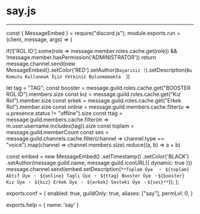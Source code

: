 # say.js

--------------------------


const { MessageEmbed } = require("discord.js");
module.exports.run = (client, message, args) => {
  
  if(!['ROL ID'].some(role => message.member.roles.cache.get(role)) && !message.member.hasPermission('ADMINISTRATOR')) return message.channel.send(new MessageEmbed().setColor('RED').setAuthor(`Başarısız !`).setDescription(`Bu Komutu Kullanmak İçin Yetkiniz Bulunmamakta  `))


  let tag = "TAG";
  const booster = message.guild.roles.cache.get("BOOSTER ROL ID").members.size
  const kız = message.guild.roles.cache.get("Kız Rol").member.size
  const erkek = message.guild.roles.cache.get("Erkek Rol").member.size
  const online = message.guild.members.cache.filter(u => u.presence.status != "offline").size
  const ttag = message.guild.members.cache.filter(m => m.user.username.includes(tag)).size
  const toplam = message.guild.memberCount
  const ses = message.guild.channels.cache.filter(channel => channel.type == "voice").map(channel => channel.members.size).reduce((a, b) => a + b) 

  const embed = new MessageEmbed()
  .setTimestamp()
  .setColor('BLACK')
  .setAuthor(message.guild.name, message.guild.iconURL({ dynamic: true }))
  message.channel.send(embed.setDescription(`**Toplam Üye  ・ ${toplam}
  Aktif Üye ・ ${online}
  Taglı Üye ・ ${ttag}
  Booster Üye ・${booster}
  Kız Üye ・ ${kız}
  Erkek Üye ・ ${erkek}
  Sesteki Üye ・${ses}**`));
};

  exports.conf = {
  enabled: true,
  guildOnly: true,
  aliases: ["say"],
  permLvl: 0,
}

  exports.help = {
  name: 'say'
}
